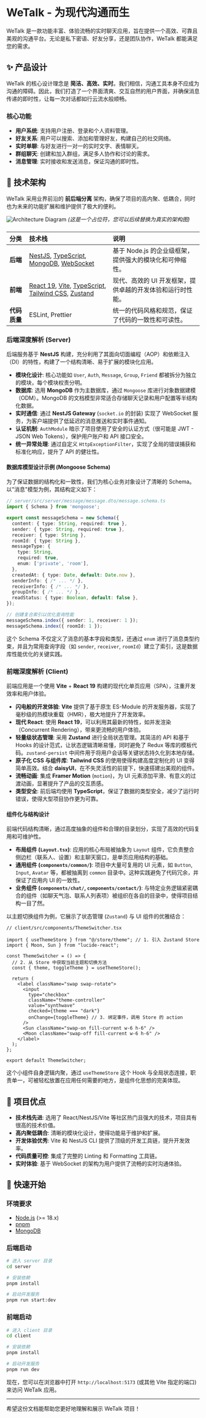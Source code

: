 # WeTalk - 为现代沟通而生

WeTalk 是一款功能丰富、体验流畅的实时聊天应用，旨在提供一个高效、可靠且美观的沟通平台。无论是私下密语、好友分享，还是团队协作，WeTalk 都能满足您的需求。

## ✨ 产品设计

WeTalk 的核心设计理念是 **简洁、高效、实时**。我们相信，沟通工具本身不应成为沟通的障碍。因此，我们打造了一个界面清爽、交互自然的用户界面，并确保消息传递的即时性，让每一次对话都如行云流水般顺畅。

### 核心功能

*   **用户系统**: 支持用户注册、登录和个人资料管理。
*   **好友关系**: 用户可以搜索、添加和管理好友，构建自己的社交网络。
*   **实时单聊**: 与好友进行一对一的实时文字、表情聊天。
*   **群组聊天**: 创建和加入群组，满足多人协作和讨论的需求。
*   **消息管理**: 实时接收和发送消息，保证沟通的即时性。

## 🚀 技术架构

WeTalk 采用业界前沿的 **前后端分离** 架构，确保了项目的高内聚、低耦合，同时也为未来的功能扩展和维护提供了极大的便利。

![Architecture Diagram](https://your-image-url-here.com/architecture.png)
*(这是一个占位符，您可以后续替换为真实的架构图)*

### 
| **分类** | **技术栈** | **说明** |
| :--- | :--- | :--- |
| **后端** | [NestJS](https://nestjs.com/), [TypeScript](https://www.typescriptlang.org/), [MongoDB](https://www.mongodb.com/), [WebSocket](https://developer.mozilla.org/en-US/docs/Web/API/WebSockets_API) | 基于 Node.js 的企业级框架，提供强大的模块化和可伸缩性。 |
| **前端** | [React 19](https://react.dev/), [Vite](https://vitejs.dev/), [TypeScript](https://www.typescriptlang.org/), [Tailwind CSS](https://tailwindcss.com/), [Zustand](https://github.com/pmndrs/zustand) | 现代、高效的 UI 开发框架，提供卓越的开发体验和运行时性能。 |
| **代码质量** | ESLint, Prettier | 统一的代码风格和规范，保证了代码的一致性和可读性。 |

### 后端深度解析 (Server)

后端服务基于 **NestJS** 构建，充分利用了其面向切面编程（AOP）和依赖注入（DI）的特性，构建了一个结构清晰、易于扩展的模块化应用。

*   **模块化设计**: 核心功能如 `User`, `Auth`, `Message`, `Group`, `Friend` 都被拆分为独立的模块，每个模块权责分明。
*   **数据库**: 选用 **MongoDB** 作为主数据库，通过 `Mongoose` 库进行对象数据建模（ODM）。MongoDB 的文档模型非常适合存储聊天记录和用户配置等半结构化数据。
*   **实时通信**: 通过 **NestJS Gateway** (`socket.io` 的封装) 实现了 WebSocket 服务，为客户端提供了低延迟的消息推送和实时事件通知。
*   **认证机制**: `AuthModule` 暗示了项目使用了安全的认证方式（很可能是 JWT - JSON Web Tokens），保护用户账户和 API 接口安全。
*   **统一异常处理**: 通过自定义 `HttpExceptionFilter`，实现了全局的错误捕获和标准化响应，提升了 API 的健壮性。

#### 数据库模型设计示例 (Mongoose Schema)

为了保证数据的结构化和一致性，我们为核心业务对象设计了清晰的 Schema。以"消息"模型为例，其结构定义如下：

```typescript
// server/src/server/message/message.dto/message.schema.ts
import { Schema } from 'mongoose';

export const messageSchema = new Schema({
  content: { type: String, required: true },
  sender: { type: String, required: true },
  receiver: { type: String },
  roomId: { type: String },
  messageType: {
    type: String,
    required: true,
    enum: ['private', 'room'],
  },
  createdAt: { type: Date, default: Date.now },
  senderInfo: { /* ... */ },
  receiverInfo: { /* ... */ },
  groupInfo: { /* ... */ },
  readStatus: { type: Boolean, default: false },
});

// 创建复合索引以优化查询性能
messageSchema.index({ sender: 1, receiver: 1 });
messageSchema.index({ roomId: 1 });
```
这个 Schema 不仅定义了消息的基本字段和类型，还通过 `enum` 进行了消息类型约束，并且为常用查询字段（如 `sender`, `receiver`, `roomId`）建立了索引，这是数据库性能优化的关键实践。

### 前端深度解析 (Client)

前端应用是一个使用 **Vite** + **React 19** 构建的现代化单页应用（SPA），注重开发效率和用户体验。

*   **闪电般的开发体验**: **Vite** 提供了基于原生 ES-Module 的开发服务器，实现了毫秒级的热模块重载（HMR），极大地提升了开发效率。
*   **现代 React**: 使用 **React 19**，可以利用其最新的特性，如并发渲染（Concurrent Rendering），带来更流畅的用户体验。
*   **轻量级状态管理**: 采用 **Zustand** 进行全局状态管理。其简洁的 API 和基于 Hooks 的设计范式，让状态逻辑清晰易懂，同时避免了 Redux 等库的模板代码。`zustand-persist` 中间件用于将用户会话等关键状态持久化到本地存储。
*   **原子化 CSS 与组件库**: **Tailwind CSS** 的使用使得构建高度定制化的 UI 变得简单高效。结合 **daisyUI**，在不失灵活性的前提下，快速搭建出美观的组件。
*   **流畅动画**: 集成 **Framer Motion** (`motion`)，为 UI 元素添加平滑、有意义的过渡动画，显著提升了产品的交互质感。
*   **类型安全**: 前后端均使用 **TypeScript**，保证了数据的类型安全，减少了运行时错误，使得大型项目协作更为可靠。

#### 组件化与结构设计

前端代码结构清晰，通过高度抽象的组件和合理的目录划分，实现了高效的代码复用和可维护性。

*   **布局组件 (`Layout.tsx`)**: 应用的核心布局被抽象为 `Layout` 组件，它负责整合侧边栏（联系人、设置）和主聊天窗口，是单页应用结构的基础。
*   **通用组件 (`components/common/`)**: 项目中大量可复用的 UI 元素，如 `Button`, `Input`, `Avatar` 等，都被抽离到 `common` 目录中。这种实践避免了代码冗余，并保证了应用内 UI 的一致性。
*   **业务组件 (`components/chat/`, `components/contact/`)**: 与特定业务逻辑紧密耦合的组件（如聊天气泡、联系人列表项）被组织在各自的目录中，使得项目结构一目了然。

以主题切换组件为例，它展示了状态管理 (`Zustand`) 与 UI 组件的优雅结合：

```tsx
// client/src/components/ThemeSwitcher.tsx

import { useThemeStore } from "@/store/theme"; // 1. 引入 Zustand Store
import { Moon, Sun } from "lucide-react";

const ThemeSwitcher = () => {
  // 2. 从 Store 中获取当前主题和切换方法
  const { theme, toggleTheme } = useThemeStore();

  return (
    <label className="swap swap-rotate">
      <input
        type="checkbox"
        className="theme-controller"
        value="synthwave"
        checked={theme === "dark"}
        onChange={toggleTheme} // 3. 绑定事件，调用 Store 的 action
      />
      <Sun className="swap-on fill-current w-6 h-6" />
      <Moon className="swap-off fill-current w-6 h-6" />
    </label>
  );
};

export default ThemeSwitcher;
```
这个小组件自身逻辑内聚，通过 `useThemeStore` 这个 Hook 与全局状态连接，职责单一，可被轻松放置在应用任何需要的地方，是组件化思想的完美体现。

## 🌟 项目优点

*   **技术栈先进**: 选用了 React/NestJS/Vite 等社区热门且强大的技术，项目具有很高的技术价值。
*   **高内聚低耦合**: 清晰的模块化设计，使得功能易于维护和扩展。
*   **开发体验优秀**: Vite 和 NestJS CLI 提供了顶级的开发工具链，提升开发效率。
*   **代码质量可控**: 集成了完整的 Linting 和 Formatting 工具链。
*   **实时体验**: 基于 WebSocket 的架构为用户提供了流畅的实时沟通体验。

## 🚀 快速开始

### 环境要求

*   [Node.js](https://nodejs.org/) (>= 18.x)
*   [pnpm](https://pnpm.io/)
*   [MongoDB](https://www.mongodb.com/try/download/community)

### 后端启动

```bash
# 进入 server 目录
cd server

# 安装依赖
pnpm install

# 启动开发服务
pnpm run start:dev
```

### 前端启动

```bash
# 进入 client 目录
cd client

# 安装依赖
pnpm install

# 启动开发服务
pnpm run dev
```

现在，您可以在浏览器中打开 `http://localhost:5173` (或其他 Vite 指定的端口) 来访问 WeTalk 应用。

---

希望这份文档能帮助您更好地理解和展示 WeTalk 项目！

